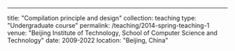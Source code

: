 ---
title: "Compilation principle and design"
collection: teaching
type: "Undergraduate course"
permalink: /teaching/2014-spring-teaching-1
venue: "Beijing Institute of Technology, School of Computer Science and Technology"
date: 2009-2022
location: "Beijing, China"
